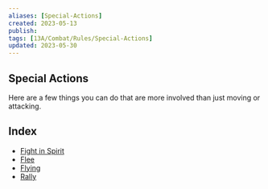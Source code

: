 ```yaml
---
aliases: [Special-Actions]
created: 2023-05-13
publish: 
tags: [13A/Combat/Rules/Special-Actions]
updated: 2023-05-30
---
```


## Special Actions

Here are a few things you can do that are more involved than just moving or attacking.

## Index

- [Fight in Spirit](Compendium/13A/Combat-Rules/Special-Actions/Fight-in-Spirit.md)
- [Flee](Compendium/13A/Combat-Rules/Special-Actions/Flee.md)
- [Flying](Compendium/13A/Combat-Rules/Special-Actions/Flying.md)
- [Rally](Compendium/13A/Combat-Rules/Special-Actions/Rally.md)
